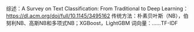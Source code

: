 综述：A Survey on Text Classification: From Traditional to Deep Learning：https://dl.acm.org/doi/full/10.1145/3495162
传统方法：朴素贝叶斯（NB），伯努利NB、高斯NB和多项式NB；XGBoost，LightGBM
词向量：……TF-IDF
